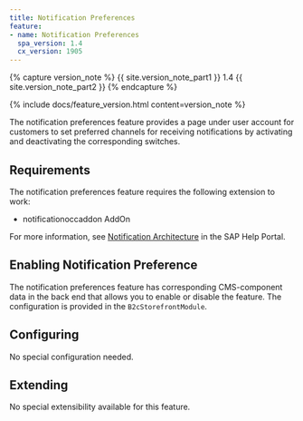 ```yaml
---
title: Notification Preferences
feature:
- name: Notification Preferences
  spa_version: 1.4
  cx_version: 1905
---
```


{% capture version_note %}
{{ site.version_note_part1 }} 1.4 {{ site.version_note_part2 }}
{% endcapture %}

{% include docs/feature_version.html content=version_note %}

The notification preferences feature provides a page under user account for customers to set preferred channels for receiving notifications by activating and deactivating the corresponding switches. 

## Requirements

The notification preferences feature requires the following extension to work:

- notificationoccaddon AddOn

For more information, see [Notification Architecture](https://help.sap.com/viewer/4c33bf189ab9409e84e589295c36d96e/latest/en-US/b090364cfbe94c6da1b69af62f585d79.html) in the SAP Help Portal.

## Enabling Notification Preference

The notification preferences feature has corresponding CMS-component data in the back end that allows you to enable or disable the feature. The configuration is provided in the `B2cStorefrontModule`.

## Configuring

No special configuration needed.

## Extending

No special extensibility available for this feature.
